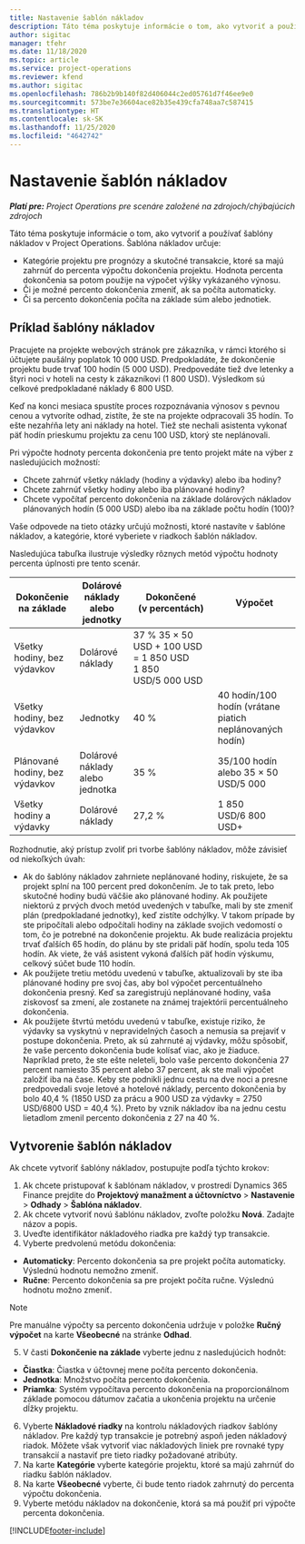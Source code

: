 ```yaml
---
title: Nastavenie šablón nákladov
description: Táto téma poskytuje informácie o tom, ako vytvoriť a používať šablóny nákladov v Project Operations.
author: sigitac
manager: tfehr
ms.date: 11/18/2020
ms.topic: article
ms.service: project-operations
ms.reviewer: kfend
ms.author: sigitac
ms.openlocfilehash: 786b2b9b140f82d406044c2ed05761d7f46ee9e0
ms.sourcegitcommit: 573be7e36604ace82b35e439cfa748aa7c587415
ms.translationtype: HT
ms.contentlocale: sk-SK
ms.lasthandoff: 11/25/2020
ms.locfileid: "4642742"
---
```

# <a name="set-up-cost-templates"></a>Nastavenie šablón nákladov

_**Platí pre:** Project Operations pre scenáre založené na zdrojoch/chýbajúcich zdrojoch_


Táto téma poskytuje informácie o tom, ako vytvoriť a používať šablóny nákladov v Project Operations. Šablóna nákladov určuje:

- Kategórie projektu pre prognózy a skutočné transakcie, ktoré sa majú zahrnúť do percenta výpočtu dokončenia projektu. Hodnota percenta dokončenia sa potom použije na výpočet výšky vykázaného výnosu.
- Či je možné percento dokončenia zmeniť, ak sa počíta automaticky.
- Či sa percento dokončenia počíta na základe súm alebo jednotiek.

## <a name="cost-template-example"></a>Príklad šablóny nákladov

Pracujete na projekte webových stránok pre zákazníka, v rámci ktorého si účtujete paušálny poplatok 10 000 USD. Predpokladáte, že dokončenie projektu bude trvať 100 hodín (5 000 USD). Predpovedáte tiež dve letenky a štyri noci v hoteli na cesty k zákazníkovi (1 800 USD). Výsledkom sú celkové predpokladané náklady 6 800 USD.

Keď na konci mesiaca spustíte proces rozpoznávania výnosov s pevnou cenou a vytvoríte odhad, zistíte, že ste na projekte odpracovali 35 hodín. To ešte nezahŕňa lety ani náklady na hotel. Tiež ste nechali asistenta vykonať päť hodín prieskumu projektu za cenu 100 USD, ktorý ste neplánovali.

Pri výpočte hodnoty percenta dokončenia pre tento projekt máte na výber z nasledujúcich možností:

- Chcete zahrnúť všetky náklady (hodiny a výdavky) alebo iba hodiny?
- Chcete zahrnúť všetky hodiny alebo iba plánované hodiny?
- Chcete vypočítať percento dokončenia na základe dolárových nákladov plánovaných hodín (5 000 USD) alebo iba na základe počtu hodín (100)?

Vaše odpovede na tieto otázky určujú možnosti, ktoré nastavíte v šablóne nákladov, a kategórie, ktoré vyberiete v riadkoch šablón nákladov.

Nasledujúca tabuľka ilustruje výsledky rôznych metód výpočtu hodnoty percenta úplnosti pre tento scenár.

| Dokončenie na základe | Dolárové náklady alebo jednotky | Dokončené (v percentách) | Výpočet |
| --- | --- | --- | --- |
| Všetky hodiny, bez výdavkov | Dolárové náklady | 37 % 35 × 50 USD + 100 USD = 1 850 USD 1 850 USD/5 000 USD |
| Všetky hodiny, bez výdavkov | Jednotky | 40 % | 40 hodín/100 hodín (vrátane piatich neplánovaných hodín) |
| Plánované hodiny, bez výdavkov | Dolárové náklady alebo jednotka | 35 % | 35/100 hodín alebo 35 × 50 USD/5 000 |
| Všetky hodiny a výdavky | Dolárové náklady | 27,2 % | 1 850 USD/6 800 USD+ |

Rozhodnutie, aký prístup zvoliť pri tvorbe šablóny nákladov, môže závisieť od niekoľkých úvah:

- Ak do šablóny nákladov zahrniete neplánované hodiny, riskujete, že sa projekt splní na 100 percent pred dokončením. Je to tak preto, lebo skutočné hodiny budú väčšie ako plánované hodiny. Ak použijete niektorú z prvých dvoch metód uvedených v tabuľke, mali by ste zmeniť plán (predpokladané jednotky), keď zistíte odchýlky. V takom prípade by ste pripočítali alebo odpočítali hodiny na základe svojich vedomostí o tom, čo je potrebné na dokončenie projektu. Ak bude realizácia projektu trvať ďalších 65 hodín, do plánu by ste pridali päť hodín, spolu teda 105 hodín. Ak viete, že váš asistent vykoná ďalších päť hodín výskumu, celkový súčet bude 110 hodín.
- Ak použijete tretiu metódu uvedenú v tabuľke, aktualizovali by ste iba plánované hodiny pre svoj čas, aby bol výpočet percentuálneho dokončenia presný. Keď sa zaregistrujú neplánované hodiny, vaša ziskovosť sa zmení, ale zostanete na známej trajektórii percentuálneho dokončenia.
- Ak použijete štvrtú metódu uvedenú v tabuľke, existuje riziko, že výdavky sa vyskytnú v nepravidelných časoch a nemusia sa prejaviť v postupe dokončenia. Preto, ak sú zahrnuté aj výdavky, môžu spôsobiť, že vaše percento dokončenia bude kolísať viac, ako je žiaduce. Napríklad preto, že ste ešte neleteli, bolo vaše percento dokončenia 27 percent namiesto 35 percent alebo 37 percent, ak ste mali výpočet založiť iba na čase. Keby ste podnikli jednu cestu na dve noci a presne predpovedali svoje letové a hotelové náklady, percento dokončenia by bolo 40,4 % (1850 USD za prácu a 900 USD za výdavky = 2750 USD/6800 USD = 40,4 %). Preto by vznik nákladov iba na jednu cestu lietadlom zmenil percento dokončenia z 27 na 40 %.

## <a name="create-cost-templates"></a>Vytvorenie šablón nákladov
Ak chcete vytvoriť šablóny nákladov, postupujte podľa týchto krokov:

1. Ak chcete pristupovať k šablónam nákladov, v prostredí Dynamics 365 Finance prejdite do **Projektový manažment a účtovníctvo** > **Nastavenie** > **Odhady** > **Šablóna nákladov**.
2. Ak chcete vytvoriť novú šablónu nákladov, zvoľte položku **Nová**. Zadajte názov a popis.
3. Uveďte identifikátor nákladového riadka pre každý typ transakcie.
4. Vyberte predvolenú metódu dokončenia:

  - **Automaticky**: Percento dokončenia sa pre projekt počíta automaticky. Výslednú hodnotu nemožno zmeniť.
  - **Ručne**: Percento dokončenia sa pre projekt počíta ručne. Výslednú hodnotu možno zmeniť.

  > [!NOTE]
  > Pre manuálne výpočty sa percento dokončenia udržuje v položke **Ručný výpočet** na karte **Všeobecné** na stránke **Odhad**.

5. V časti **Dokončenie na základe** vyberte jednu z nasledujúcich hodnôt:

  - **Čiastka**: Čiastka v účtovnej mene počíta percento dokončenia.
  - **Jednotka**: Množstvo počíta percento dokončenia.
  - **Priamka**: Systém vypočítava percento dokončenia na proporcionálnom základe pomocou dátumov začatia a ukončenia projektu na určenie dĺžky projektu.

6. Vyberte **Nákladové riadky** na kontrolu nákladových riadkov šablóny nákladov. Pre každý typ transakcie je potrebný aspoň jeden nákladový riadok. Môžete však vytvoriť viac nákladových liniek pre rovnaké typy transakcií a nastaviť pre tieto riadky požadované atribúty.
7. Na karte **Kategórie** vyberte kategórie projektu, ktoré sa majú zahrnúť do riadku šablón nákladov.
8. Na karte **Všeobecné** vyberte, či bude tento riadok zahrnutý do percenta výpočtu dokončenia.
9. Vyberte metódu nákladov na dokončenie, ktorá sa má použiť pri výpočte percenta dokončenia.


[!INCLUDE[footer-include](../includes/footer-banner.md)]